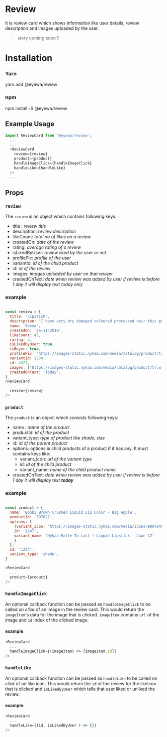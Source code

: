 # Review

It is review card which shows information like user details, review description and images uploaded by the user.

> story coming soon !!

# Installation

### Yarn

  yarn add @eyewa/review

### npm

  npm install -S @eyewa/review

## Example Usage
```javascript
import ReviewCard from '@eyewa/review';
  ...
  ...
  <ReviewCard
    review={review}
    product={product}
    handleImageClick={handleImageClick}
    handleLike={handleLike}
  />
  ...
```


## **Props**

### **`review`**

The `review` is an object which contains following keys:
- title : _review title_
- description: _review description_
- likeCount: _total no of likes on a review_
- createdOn: _date of the review_
- rating: _average rating of a review_
- isLikedByUser: _review liked by the user or not_
- profilePic: _profile of the user_
- variantId: _id of the child product_
- id: _id of the review_
- images: _images uploaded by user on that review_
- createdOnText: _date when review was added by user if review is before 1 day it will display text today only_

### example
```javascript

const review = {
  title: 'Lipstick',
  description: 'I have very dry damaged coloured processed hair this potion though a bit expensive and little in quantity is a miracle in a bottle.',
  name: 'Seema',
  createdOn: '26-11-2019',
  likeCount: 45,
  rating: 4,
  isLikedByUser: true,
  isBuyer: true,
  profilePic: 'https://images-static.nykaa.com/media/catalog/product/tr:w-150,h-150,cm-pad_resize/8/9/8904245703790-0_1.jpg',
  variantId: 1234,
  id: 4321,
  images: ['https://images-static.nykaa.com/media/catalog/product/tr:w-150,h-150,cm-pad_resize/8/9/8904245703790-0_1.jpg', 'https://images-static.nykaa.com/media/catalog/product/tr:w-150,h-150,cm-pad_resize/8/9/8904245703790-0_1.jpg'],
  createdOnText: 'Today',
}
<ReviewCard
  ...
  review={review}
/>
```

### **`product`**

The `product` is an object which consists following keys:

- name : _name of the product_
- productId: _id of the product_
- variant_type: _type of product like shade, size_
- id: _id of the parent product_
- options: options is child products of a product if it has any. It must contains keys like:
  - variant_icon: _url of the variant type_
  - id: _id of the child product_
  - variant_name: _name of the child product name_
- createdOnText: _date when review was added by user if review is before 1 day it will display text **today**_

### example
```javascript

const product = {
  name: 'Bobbi Brown Crushed Liquid Lip Color - Big Apple',
  productId: '397027',
  options: [
    {variant_icon: 'https://images-static.nykaa.com/media/icons/8904245705114_jaan12.jpg',
    id: '1247',
    variant_name: 'Nykaa Matte To Last ! Liquid Lipstick - Jaan 12'
    }
  ],
  id: '1234',
  variant_type: 'shade',
}

<ReviewCard
  ...
  product={product}
/>
```

### **`handleImageClick`**

An optional callback function can be passed as `handleImageClick` to be called on *click* of an image in the review card. This would return the `imageItem`'s data for the image that is clicked. `imageItem` contains `url` of the image and `id` index of the clicked image.


#### example
```javascript
<ReviewCard
  ...
  handleImageClick={(imageItem) => {imageItem.id}}
/>
```

### **`handleLike`**

An optional callback function can be passed as `handleLike` to be called on *click* of on like icon. This would return the `id` of the review for the likeIcon that is clicked and `isLikedByUser` which tells that user liked or unliked the review.

#### example
```javascript
<ReviewCard
  ...
  handleLike={(id, isLikedByUser ) => {}}
/>
```
